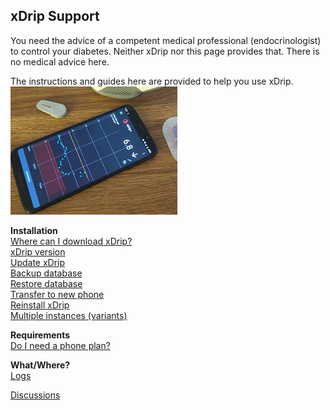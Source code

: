 ## xDrip Support  
  
  
  
You need the advice of a competent medical professional (endocrinologist) to control your diabetes. Neither xDrip nor this page provides that. There is no medical advice here.  

The instructions and guides here are provided to help you use xDrip.  
![](./images/xDinaction.png)  
  
  
**Installation**  
[Where can I download xDrip?](./docs/Download-xDrip.md)  
[xDrip version](./docs/xDrip-Version.md)  
[Update xDrip](./docs/Updates.md)  
[Backup database](./docs/Backup-Database.md)  
[Restore database](./docs/Restore-Database.md)  
[Transfer to new phone](./docs/New-Phone.md)  
[Reinstall xDrip](./docs/Reinstall.md)  
[Multiple instances (variants)](./docs/Variants.md)  
  
**Requirements**  
[Do I need a phone plan?](./docs/Smartphone-Requirements.md)  
  
**What/Where?**  
[Logs](./Logs.md)  


[Discussions](https://github.com/NightscoutFoundation/xDrip/discussions)  
